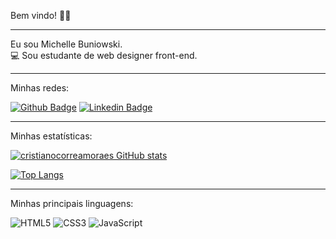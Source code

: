 Bem vindo! 🙋‍♀️

<hr>

Eu sou Michelle Buniowski.<br>
💻 Sou estudante de web designer front-end.<br>

<hr>

Minhas redes:

[![Github Badge](https://img.shields.io/badge/-Github-000?style=flat-square&logo=Github&logoColor=white&link=https://github.com/Mbuniowski)](https://github.com/Mbuniowski)
[![Linkedin Badge](https://img.shields.io/badge/-LinkedIn-blue?style=flat-square&logo=Linkedin&logoColor=white&link=https://www.linkedin.com/in/Mbuniowski/)](https://www.linkedin.com/in/Mbuniowski/)

<hr>

Minhas estatísticas:

[![cristianocorreamoraes GitHub stats](https://github-readme-stats.vercel.app/api?username=cristianocorreamoraes)](https://github.com/cristianocorreamoraes/github-readme-stats)

[![Top Langs](https://github-readme-stats.vercel.app/api/top-langs/?username=Mbuniowski&layout=compact)](https://github.com/Mbuniowski/github-readme-stats)

<hr>

Minhas principais linguagens:

![HTML5](https://img.shields.io/badge/html5-%23E34F26.svg?style=for-the-badge&logo=html5&logoColor=white) 
![CSS3](https://img.shields.io/badge/css3-%231572B6.svg?style=for-the-badge&logo=css3&logoColor=white) 
![JavaScript](https://img.shields.io/badge/javascript-%23323330.svg?style=for-the-badge&logo=javascript&logoColor=%23F7DF1E)

